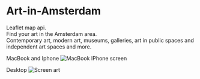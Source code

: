 # Art-in-Amsterdam<br>
Leaflet map api.<br>
Find your art in the Amsterdam area.<br>
Contemporary art, modern art, museums, galleries, art in public spaces and independent art spaces and more.<br>

MacBook and Iphone 
![MacBook   IPhone screen](https://user-images.githubusercontent.com/38325801/73931955-8e41c700-48d9-11ea-9511-47db1d71ae2c.jpg)<p>

Desktop
![Screen art](https://user-images.githubusercontent.com/38325801/73443150-735dd880-4356-11ea-8077-07a81a010dc4.jpg)

